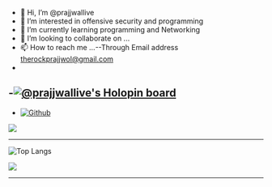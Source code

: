 - 👋 Hi, I’m @prajjwallive
- 👀 I’m interested in offensive security and programming
- 🌱 I’m currently learning programming and Networking
- 💞️ I’m looking to collaborate on ...
- 📫 How to reach me ...--Through Email address therockprajjwol@gmail.com
- 
-[![@prajjwallive's Holopin board](https://holopin.io/api/user/board?user=prajjwallive)](https://holopin.io/@prajjwallive)
- 
- [![Github](https://img.shields.io/github/followers/prajjwallive?label=Follow&style=social)](https://github.com/prajjwallive)

<img src="https://github-readme-stats.vercel.app/api?username=prajjwallive&&show_icons=true&title_color=ffffff&icon_color=bb2acf&text_color=daf7dc&bg_color=151515"></img>

<hr>

![Top Langs](https://github-readme-stats.vercel.app/api/top-langs/?username=prajjwallive&theme=tokyonight)

![](https://visitor-badge.laobi.icu/badge?page_id=prajjwallive)
<hr>


<!---
prajjwallive/prajjwallive is a ✨ special ✨ repository because its `README.md` (this file) appears on your GitHub profile.
You can click the Preview link to take a look at your changes.
--->
